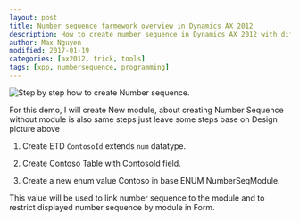 ```yaml
---
layout: post
title: Number sequence farmework overview in Dynamics AX 2012
description: How to create number sequence in Dynamics AX 2012 with difference scenarios
author: Max Nguyen
modified: 2017-01-19
categories: [ax2012, trick, tools]
tags: [xpp, numbersequence, programming]
---
```


![Step by step how to create Number sequence.](https://dynamics365.github.io/assets/number-sequence-overview.png)

For this demo, I will create New module, about creating Number Sequence without module is also same steps just leave some steps base on Design picture above

1.	Create ETD `ContosoId` extends `num` datatype.

2.	Create Contoso Table with ContosoId field.

3.	Create a new enum value Contoso in base ENUM NumberSeqModule.

This value will be used to link number sequence to the module and to restrict displayed number sequence by module in Form.

